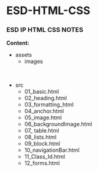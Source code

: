 # ESD-HTML-CSS

### ESD IP HTML CSS NOTES

**Content:**

- assets
  - images

<br>

- src
  - 01_basic.html
  - 02_heading.html
  - 03_formatting_html
  - 04_anchor.html
  - 05_image.html
  - 06_backgroundImage.html
  - 07\_ table.html
  - 08_lists.html
  - 09_block.html
  - 10_navigationBar.html
  - 11_Class_Id.html
  - 12_forms.html
